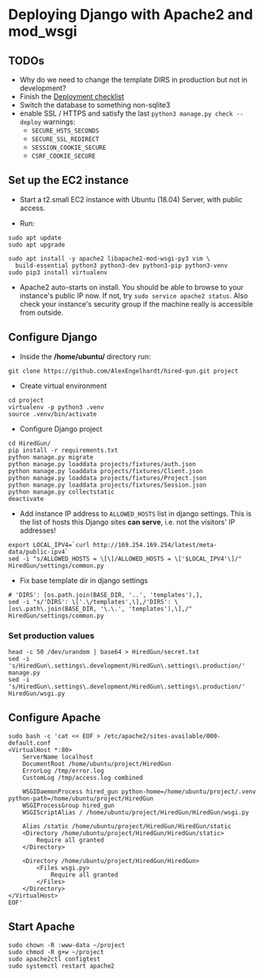 # Deploying Django with Apache2 and mod_wsgi


## TODOs


- Why do we need to change the template DIRS in production but not in development?
- Finish the [Deployment checklist](https://docs.djangoproject.com/en/2.1/howto/deployment/checklist/)
- Switch the database to something non-sqlite3
- enable SSL / HTTPS and satisfy the last `python3 manage.py check --deploy` warnings:
  - `SECURE_HSTS_SECONDS`
  - `SECURE_SSL_REDIRECT`
  - `SESSION_COOKIE_SECURE`
  - `CSRF_COOKIE_SECURE`


## Set up the EC2 instance


- Start a t2.small EC2 instance with Ubuntu (18.04) Server, with public access.

- Run:
```
sudo apt update
sudo apt upgrade

sudo apt install -y apache2 libapache2-mod-wsgi-py3 vim \
  build-essential python3 python3-dev python3-pip python3-venv
sudo pip3 install virtualenv
```

- Apache2 auto-starts on install. You should be able to browse to your instance's public IP now. If not, try `sudo service apache2 status`. Also check your instance's security group if the machine really is accessible from outside.


## Configure Django


- Inside the **/home/ubuntu/** directory run:
```
git clone https://github.com/AlexEngelhardt/hired-gun.git project
```

- Create virtual environment
```
cd project
virtualenv -p python3 .venv
source .venv/bin/activate
```

- Configure Django project
```
cd HiredGun/
pip install -r requirements.txt 
python manage.py migrate
python manage.py loaddata projects/fixtures/auth.json
python manage.py loaddata projects/fixtures/Client.json
python manage.py loaddata projects/fixtures/Project.json
python manage.py loaddata projects/fixtures/Session.json
python manage.py collectstatic
deactivate
```

- Add instance IP address to `ALLOWED_HOSTS` list in django settings. This is the list of hosts this Django sites **can serve**, i.e. not the visitors' IP addresses!
```
export LOCAL_IPV4=`curl http://169.254.169.254/latest/meta-data/public-ipv4`
sed -i "s/ALLOWED_HOSTS = \[\]/ALLOWED_HOSTS = \['$LOCAL_IPV4'\]/" HiredGun/settings/common.py
```

- Fix base template dir in django settings
```
# 'DIRS': [os.path.join(BASE_DIR, '..', 'templates'),],
sed -i "s/'DIRS': \['.\/templates',\],/'DIRS': \[os\.path\.join(BASE_DIR, '\.\.', 'templates'),\],/" HiredGun/settings/common.py
```

### Set production values

```
head -c 50 /dev/urandom | base64 > HiredGun/secret.txt
sed -i 's/HiredGun\.settings\.development/HiredGun\.settings\.production/' manage.py
sed -i 's/HiredGun\.settings\.development/HiredGun\.settings\.production/' HiredGun/wsgi.py
```

## Configure Apache


```
sudo bash -c 'cat << EOF > /etc/apache2/sites-available/000-default.conf
<VirtualHost *:80>
    ServerName localhost
    DocumentRoot /home/ubuntu/project/HiredGun
    ErrorLog /tmp/error.log
    CustomLog /tmp/access.log combined

    WSGIDaemonProcess hired_gun python-home=/home/ubuntu/project/.venv python-path=/home/ubuntu/project/HiredGun
    WSGIProcessGroup hired_gun
    WSGIScriptAlias / /home/ubuntu/project/HiredGun/HiredGun/wsgi.py

    Alias /static /home/ubuntu/project/HiredGun/HiredGun/static
    <Directory /home/ubuntu/project/HiredGun/HiredGun/static>
        Require all granted
    </Directory>

    <Directory /home/ubuntu/project/HiredGun/HiredGun>
        <Files wsgi.py>
            Require all granted
        </Files>
    </Directory>
</VirtualHost>
EOF'
```


## Start Apache


```
sudo chown -R :www-data ~/project
sudo chmod -R g+w ~/project
sudo apache2ctl configtest
sudo systemctl restart apache2
```
